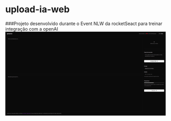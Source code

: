 # upload-ia-web

###Projeto desenvolvido durante o Event NLW da rocketSeact para treinar integração com a openAI
![imagem](./docs/images/img.png)
